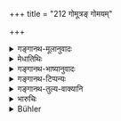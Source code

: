 +++
title = "212 गोमूत्रङ् गोमयम्"

+++

<details><summary>गङ्गानथ-मूलानुवादः</summary>

Taking cow’s urine, cow-dung, milk, curds, clarified butter, kuśa-water, and fasting for one day,—has been declared to be ‘Sāntapana Kṛcchra’— (212)
</details>

<details><summary>मेधातिथिः</summary>

**गोमूत्रा**दीनां कुशोदकानां समाहारम् आहुर् एकस्मिन्न् अहन्य् । **एकरात्रोपवासश् च** । ततो द्व्यहं **सान्तपनम्** । 

- <u>अन्ये</u> तु प्रत्यहम् एकैकं भक्षयितव्यम्, संहतस्याश्रुतत्वात् । अतः सप्ताहानि सान्तपनम् । 

- द्वाव् अप्य् एतौ पक्षौ स्मृत्यन्तरे परिगृहीतौ ॥ ११.२१२ ॥
</details>

<details><summary>गङ्गानथ-भाष्यानुवादः</summary>

They say that on one day there should be a combination of *cow’s urine* and other tilings down to ‘*Kuśa-water*’; and this is to be followed by
*fastingy for one ḍay*. Thus the ‘*Sāntapana*’ lasts for two days.

Others hold that each of the things named has to be eaten on one day,—as no combination is found mentioned anywhere;—and according to this view, the ‘*Sāntapana*’ would last for *seven days*. Both these views have been held by another *Smṛti text*.—(212)
</details>

<details><summary>गङ्गानथ-टिप्पन्यः</summary>

This verse is quoted in *Prāyaścittaviveka* (p. 513), which says that
this penance requires *seven* days for its completion;—and in
*Saṃskāraratnamālā* (p. 782).
</details>

<details><summary>गङ्गानथ-तुल्य-वाक्यानि</summary>

*Baudhāyana* (4.5.11).—‘If one lives one day on cow’s urine, one day on
cow-dung, one day on milk, one day on sour milk, one day on clarified
butter, one day on a decoction of *Kuśa* grass, and during one day and
night, on air; that is called the *Sāntapana Kṛcchra*.’

*Vaśiṣṭha* (27.13).—‘Subsisting during one day on each of the following
substances—cow’s urine, cowdung, milk, sour milk, butter, and decoction
of *Kuśa-* grass,—and fasting on the seventh day—purifies even him who
fears that he has partaken of the food of a *Caṇḍāla*.’

*Parāśara* (10.29).—(Same as Manu.)

*Viṣṇu* (46, 19).—‘Subsisting one day on cow’s urine and cowdung, milk,
sour milk, butter and water in which *Kuśa* grass has been boiled, and
fasting the next day, is called *Sāntapana*.’

*Yājñavalkya* (3.315).—‘Kuśa-water, cow’s milk, sour milk, urine,
cowdung, and butter,—having eaten these, if one fasts on the following
day, it is *Sāntapana Kṛcchra*.’
</details>

<details><summary>भारुचिः</summary>

कृच्छ्रसाध्यत्वात् कृच्छ्रप्रतिमो[चन]वचनात् वा कृच्छ्रम् ॥ ११.२१०–२११ ॥
</details>

<details><summary>Bühler</summary>

213	(Subsisting on) the urine of cows, cowdung, milk, sour milk, clarified butter, and a decoction of Kusa-grass, and fasting during one (day and) night, (that is) called a Samtapana Krikkhra.
</details>
